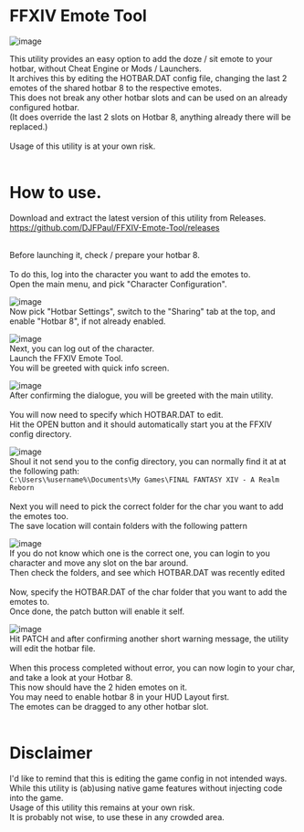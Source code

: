 # FFXIV Emote Tool

![image](https://github.com/DJFPaul/FFXIV-Emote-Tool/assets/35642602/4ac7d3fe-fa5e-4c99-b078-9feb9149181d)


This utility provides an easy option to add the doze / sit emote to your hotbar, without Cheat Engine or Mods / Launchers. <br>
It archives this by editing the HOTBAR.DAT config file, changing the last 2 emotes of the shared hotbar 8 to the respective emotes. <br>
This does not break any other hotbar slots and can be used on an already configured hotbar. <br>
(It does override the last 2 slots on Hotbar 8, anything already there will be replaced.) <br>
<br>
Usage of this utility is at your own risk.<br>
<br>

# How to use.

Download and extract the latest version of this utility from Releases. <br>
https://github.com/DJFPaul/FFXIV-Emote-Tool/releases <br>
<br>

Before launching it, check / prepare your hotbar 8. <br>
<br>
To do this, log into the character you want to add the emotes to. <br>
Open the main menu, and pick "Character Configuration". <br>

![image](https://github.com/DJFPaul/FFXIV-Emote-Tool/assets/35642602/53e1df59-2848-431b-849b-3354d0a30b04)
<br>
Now pick "Hotbar Settings", switch to the "Sharing" tab at the top, and enable "Hotbar 8", if not already enabled. <br>

![image](https://github.com/DJFPaul/FFXIV-Emote-Tool/assets/35642602/b5020429-0e0f-46a8-a5c0-2f2cb5deb309)
<br>
Next, you can log out of the character. <br>
Launch the FFXIV Emote Tool. <br>
You will be greeted with quick info screen. <br>

![image](https://github.com/DJFPaul/FFXIV-Emote-Tool/assets/35642602/09db257c-80a8-473b-b972-46813acede42)
<br>
After confirming the dialogue, you will be greeted with the main utility. <br>
<br>
You will now need to specify which HOTBAR.DAT to edit. <br>
Hit the OPEN button and it should automatically start you at the FFXIV config directory. <br>

![image](https://github.com/DJFPaul/FFXIV-Emote-Tool/assets/35642602/42cc7052-cfd3-456c-aa5d-c07f8815100d)
<br>
Shoul it not send you to the config directory, you can normally find it at at the following path: <br>
 `C:\Users\%username%\Documents\My Games\FINAL FANTASY XIV - A Realm Reborn` <br>
<br>
Next you will need to pick the correct folder for the char you want to add the emotes too. <br>
The save location will contain folders with the following pattern <br>

![image](https://github.com/DJFPaul/FFXIV-Emote-Tool/assets/35642602/4aca036e-0076-4e7f-8e65-ae7b1db60c3f)
<br>
If you do not know which one is the correct one, you can login to you character and move any slot on the bar around. <br>
Then check the folders, and see which HOTBAR.DAT was recently edited <br>
<br>
Now, specify the HOTBAR.DAT of the char folder that you want to add the emotes to. <br>
Once done, the patch button will enable it self. <br>

![image](https://github.com/DJFPaul/FFXIV-Emote-Tool/assets/35642602/41dea9c2-2d43-425a-94db-be8636d421fe)
<br>
Hit PATCH and after confirming another short warning message, the utility will edit the hotbar file. <br>
<br>
When this process completed without error, you can now login to your char, and take a look at your Hotbar 8. <br>
This now should have the 2 hiden emotes on it. <br>
You may need to enable hotbar 8 in your HUD Layout first. <br>
The emotes can be dragged to any other hotbar slot. <br>
<br>
# Disclaimer
I'd like to remind that this is editing the game config in not intended ways. <br>
While this utility is (ab)using native game features without injecting code into the game. <br>
Usage of this utility this remains at your own risk. <br>
It is probably not wise, to use these in any crowded area. <br>
